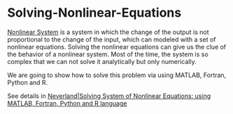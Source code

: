 # Solving-Nonlinear-Equations

[Nonlinear System](https://en.wikipedia.org/wiki/Nonlinear_system) is a system in which the change of the output is not proportional to the change of the input, which can modeled with a set of nonlinear equations. Solving the nonlinear equations can give us the clue of the behavior of a nonlinear system. Most of the time, the system is so complex that we can not solve it analytically but only numerically.

We are going to show how to solve this problem via using MATLAB, Fortran, Python and R.

See details in [Neverland|Solving System of Nonlinear Equations: using MATLAB, Fortran, Python and R language](http://blog.baoduge.com/NonlinearEquations/)
